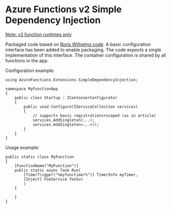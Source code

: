 ﻿Azure Functions v2 Simple Dependency Injection
==============================================

[Note: v2 function runtimes only](https://docs.microsoft.com/en-us/azure/azure-functions/functions-versions)

Packaged code based on [Boris Wilhelms code](https://blog.wille-zone.de/post/azure-functions-proper-dependency-injection/). A basic configuration interface has been added to enable packaging. The code expects a single implementation of this interface. The container configuration is shared by all functions in the app.


Configuration example:

    using AzureFunctions.Extensions.SimpleDependencyInjection;

    namespace MyFunctionApp 
	{
        public class Startup : IContainerConfigurator
        {
            public void Configure(IServiceCollection services)
            {
                // supports basic registrations+scoped (as in article)
                services.AddSingleton(...);
                services.AddSingleton<...>();
            }
        }
    }   

Usage example:

	public static class MyFunction
	{
		[FunctionName("MyFunction")]
		public static async Task Run(
			[TimerTrigger("%myfunctimer%")] TimerInfo myTimer,
			[Inject] FooService fooSvc
			)
		{
	
		}
	}
